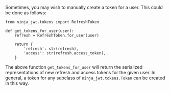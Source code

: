 
Sometimes, you may wish to manually create a token for a user. This
could be done as follows:

``` {.sourceCode .python}
from ninja_jwt.tokens import RefreshToken

def get_tokens_for_user(user):
    refresh = RefreshToken.for_user(user)

    return {
        'refresh': str(refresh),
        'access': str(refresh.access_token),
    }
```

The above function `get_tokens_for_user` will return the serialized
representations of new refresh and access tokens for the given user. In
general, a token for any subclass of `ninja_jwt.tokens.Token` can be
created in this way.
